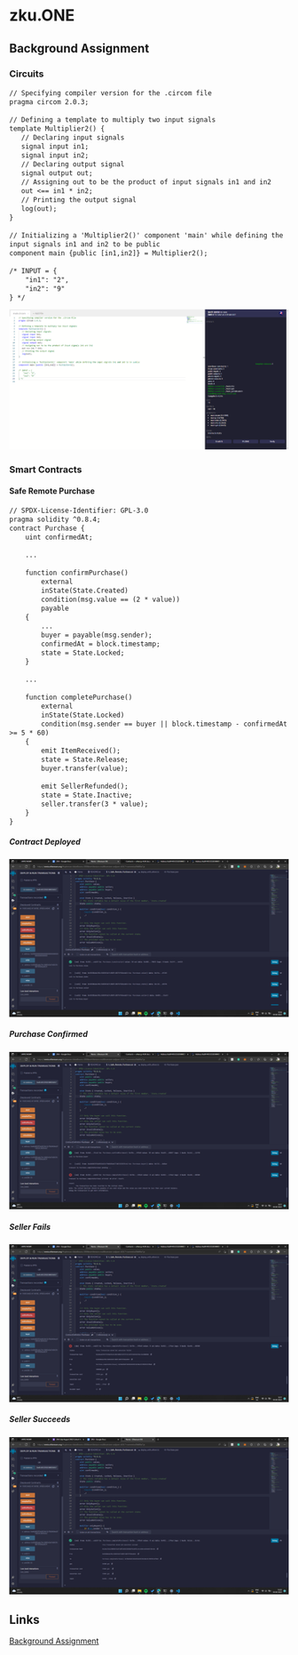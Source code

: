 # zku.ONE

## Background Assignment
### Circuits
```circom
// Specifying compiler version for the .circom file 
pragma circom 2.0.3;

// Defining a template to multiply two input signals
template Multiplier2() {
   // Declaring input signals
   signal input in1;
   signal input in2;
   // Declaring output signal
   signal output out;
   // Assigning out to be the product of input signals in1 and in2 
   out <== in1 * in2;
   // Printing the output signal
   log(out);
}

// Initializing a 'Multiplier2()' component 'main' while defining the input signals in1 and in2 to be public
component main {public [in1,in2]} = Multiplier2();

/* INPUT = {
    "in1": "2",
    "in2": "9"
} */

```
![](./background_assignment/circuits/run.png)

### Smart Contracts
#### Safe Remote Purchase
```solidity
// SPDX-License-Identifier: GPL-3.0
pragma solidity ^0.8.4;
contract Purchase {
    uint confirmedAt;

    ...

    function confirmPurchase()
        external
        inState(State.Created)
        condition(msg.value == (2 * value))
        payable
    {
        ...
        buyer = payable(msg.sender);
        confirmedAt = block.timestamp;
        state = State.Locked;
    }

    ...

    function completePurchase()
        external
        inState(State.Locked)
        condition(msg.sender == buyer || block.timestamp - confirmedAt >= 5 * 60)
    {
        emit ItemReceived();
        state = State.Release;
        buyer.transfer(value);

        emit SellerRefunded();
        state = State.Inactive;
        seller.transfer(3 * value);
    }
}
```
##### Contract Deployed
![](./background_assignment/smart_contracts/images/contract_deployed.png)
##### Purchase Confirmed
![](./background_assignment/smart_contracts/images/purchase_confirmed.png)
##### Seller Fails
![](./background_assignment/smart_contracts/images/seller_fails.png)
##### Seller Succeeds
![](./background_assignment/smart_contracts/images/seller_succeeds.png)

## Links
[Background Assignment](https://docs.google.com/document/d/1EkelvfHdveddZ-wVLX-jiOMCK3NhqEi6NvF9pnCX_2o/edit?usp=sharing)
